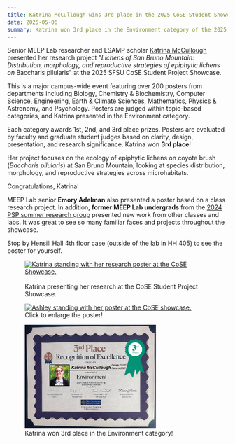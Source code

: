 ```yaml
---
title: Katrina McCullough wins 3rd place in the 2025 CoSE Student Showcase!
date: 2025-05-06
summary: Katrina won 3rd place in the Environment category of the 2025 CoSE Student Showcase!
---
```


Senior MEEP Lab researcher and LSAMP scholar [Katrina McCullough](../../../author/KatrinaMccullough/) presented her research project "*Lichens of San Bruno Mountain: Distribution, morphology, and reproductive strategies of epiphytic lichens on* Baccharis pilularis" at the 2025 SFSU CoSE Student Project Showcase.  

This is a major campus-wide event featuring over 200 posters from departments including Biology, Chemistry & Biochemistry, Computer Science, Engineering, Earth & Climate Sciences, Mathematics, Physics & Astronomy, and Psychology. 
Posters are judged within topic-based categories, and Katrina presented in the Environment category.

Each category awards 1st, 2nd, and 3rd place prizes. 
Posters are evaluated by faculty and graduate student judges based on clarity, design, presentation, and research significance. 
Katrina won **3rd place**!

Her project focuses on the ecology of epiphytic lichens on coyote brush (*Baccharis pilularis*) at San Bruno Mountain, looking at species distribution, morphology, and reproductive strategies across microhabitats.

Congratulations, Katrina!

MEEP Lab senior **Emory Adelman** also presented a poster based on a class research project. 
In addition, **former MEEP Lab undergrads** from the [2024 PSP summer research group](../../../post/2024-07-27-summer2024/) presented new work from other classes and labs. 
It was great to see so many familiar faces and projects throughout the showcase.

Stop by Hensill Hall 4th floor case (outside of the lab in HH 405) to see the poster for yourself.


<figure>
<a href="katrina_poster.jpg/"><img
src="katrina_poster.jpg" alt="Katrina standing with her research poster at the CoSE Showcase." style="width: 300px; "></a>
  <img src="" width="200">
  <figcaption>Katrina presenting her research at the CoSE Student Project Showcase.
</figcaption>
</figure>

<figure>
<a href="poster.png/"><img
src="poster.png" alt="Ashley standing with her poster at the CoSE showcase." style="width: 300px; "></a>
  <img src="" width="200">
  <figcaption>Click to enlarge the poster!
</figcaption>
</figure>

<figure>
<a href="katrina_certificate.png/"><img
src="katrina_certificate.png" alt="Katrina's 3rd place certificate." style="width: 300px; "></a>
  <img src="" width="200">
  <figcaption>Katrina won 3rd place in the Environment category!
</figcaption>
</figure>
